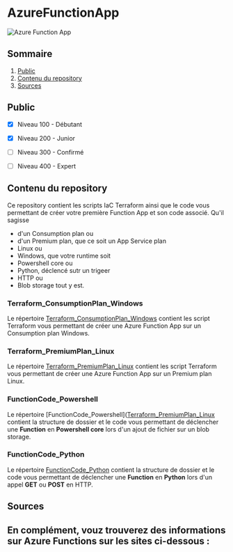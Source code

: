 # AzureFunctionApp

![Azure Function App](https://cdn-dynmedia-1.microsoft.com/is/image/microsoftcorp/functions-1?resMode=sharp2&op_usm=1.5,0.65,15,0&wid=2880&qlt=100&fit=constrain)

## Sommaire
1. [Public](https://github.com/Ludovic44/AzureFunctionApp/tree/main#public)
1. [Contenu du repository](https://github.com/Ludovic44/AzureFunctionApp/tree/main#contenu-du-repository)
1. [Sources](https://github.com/Ludovic44/AzureFunctionApp/tree/main#sources)


## Public

- [x] Niveau 100 - Débutant
- [x] Niveau 200 - Junior
- [ ] Niveau 300 - Confirmé
- [ ] Niveau 400 - Expert


## Contenu du repository

Ce repository contient les scripts IaC Terraform ainsi que le code vous permettant de créer votre première Function App et son code associé.
Qu'il sagisse
- d'un Consumption plan ou
- d'un Premium plan,
que ce soit un App Service plan
- Linux ou
- Windows,
que votre runtime soit
- Powershell core ou 
- Python,
déclencé sutr un trigeer
- HTTP ou
- Blob storage
tout y est.

### Terraform_ConsumptionPlan_Windows
Le répertoire [Terraform_ConsumptionPlan_Windows](https://github.com/Ludovic44/AzureFunctionApp/tree/main/Terraform_ConsumptionPlan_Windows) contient les script Terraform vous permettant de créer une Azure Function App sur un Consumption plan Windows.


### Terraform_PremiumPlan_Linux
Le répertoire [Terraform_PremiumPlan_Linux](https://github.com/Ludovic44/AzureFunctionApp/tree/main/Terraform_PremiumPlan_Linux) contient les script Terraform vous permettant de créer une Azure Function App sur un Premium plan Linux.


### FunctionCode_Powershell
Le répertoire [FunctionCode_Powershell]([Terraform_PremiumPlan_Linux](https://github.com/Ludovic44/AzureFunctionApp/tree/main/FunctionCode_Powershell) contient la structure de dossier et le code vous permettant de déclencher une **Function** en **Powershell core** lors d'un ajout de fichier sur un blob storage.


### FunctionCode_Python
Le répertoire [FunctionCode_Python](https://github.com/Ludovic44/AzureFunctionApp/tree/main/FunctionCode_Python)  contient la structure de dossier et le code vous permettant de déclencher une **Function** en **Python** lors d'un appel **GET** ou **POST** en HTTP.



## Sources
En complément, vouz trouverez des informations sur Azure Functions sur les sites ci-dessous :
-